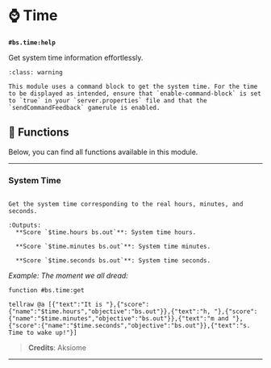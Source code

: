 # ⌚ Time

**`#bs.time:help`**

Get system time information effortlessly.

```{admonition} Enable Command Blocks
:class: warning

This module uses a command block to get the system time. For the time to be displayed as intended, ensure that `enable-command-block` is set to `true` in your `server.properties` file and that the `sendCommandFeedback` gamerule is enabled.
```

## 🔧 Functions

Below, you can find all functions available in this module.

---

### System Time

```{function} #bs.time:get

Get the system time corresponding to the real hours, minutes, and seconds.

:Outputs:
  **Score `$time.hours bs.out`**: System time hours.

  **Score `$time.minutes bs.out`**: System time minutes.

  **Score `$time.seconds bs.out`**: System time seconds.
```

*Example: The moment we all dread:*

```mcfunction
function #bs.time:get

tellraw @a [{"text":"It is "},{"score":{"name":"$time.hours","objective":"bs.out"}},{"text":"h, "},{"score":{"name":"$time.minutes","objective":"bs.out"}},{"text":"m and "},{"score":{"name":"$time.seconds","objective":"bs.out"}},{"text":"s. Time to wake up!"}]
```

> **Credits**: Aksiome

---

```{include} ../_templates/comments.md
```
